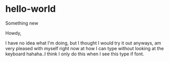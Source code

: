 # hello-world
Something new


Howdy,

I have no idea what I'm doing, but I thought I would try it out anyways, am very pleased with myself right now at how I can type without looking at the keyboard hahaha..I think I only do this when I see this type if font.
